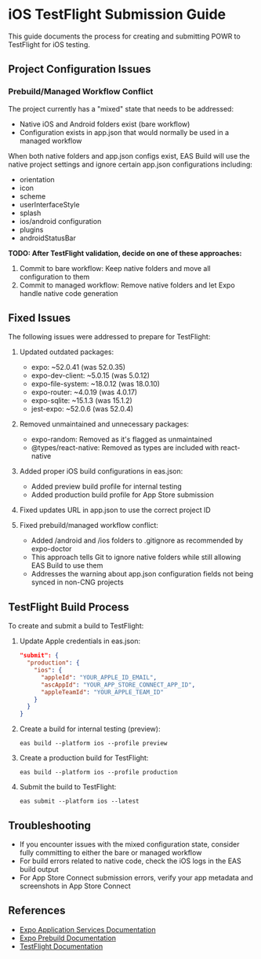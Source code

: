 # iOS TestFlight Submission Guide

This guide documents the process for creating and submitting POWR to TestFlight for iOS testing.

## Project Configuration Issues

### Prebuild/Managed Workflow Conflict

The project currently has a "mixed" state that needs to be addressed:
- Native iOS and Android folders exist (bare workflow)
- Configuration exists in app.json that would normally be used in a managed workflow

When both native folders and app.json configs exist, EAS Build will use the native project settings and ignore certain app.json configurations including:
- orientation
- icon
- scheme
- userInterfaceStyle
- splash
- ios/android configuration
- plugins
- androidStatusBar

**TODO: After TestFlight validation, decide on one of these approaches:**
1. Commit to bare workflow: Keep native folders and move all configuration to them
2. Commit to managed workflow: Remove native folders and let Expo handle native code generation

## Fixed Issues

The following issues were addressed to prepare for TestFlight:

1. Updated outdated packages:
   - expo: ~52.0.41 (was 52.0.35)
   - expo-dev-client: ~5.0.15 (was 5.0.12)
   - expo-file-system: ~18.0.12 (was 18.0.10)
   - expo-router: ~4.0.19 (was 4.0.17)
   - expo-sqlite: ~15.1.3 (was 15.1.2)
   - jest-expo: ~52.0.6 (was 52.0.4)

2. Removed unmaintained and unnecessary packages:
   - expo-random: Removed as it's flagged as unmaintained
   - @types/react-native: Removed as types are included with react-native

3. Added proper iOS build configurations in eas.json:
   - Added preview build profile for internal testing
   - Added production build profile for App Store submission

4. Fixed updates URL in app.json to use the correct project ID

5. Fixed prebuild/managed workflow conflict:
   - Added /android and /ios folders to .gitignore as recommended by expo-doctor
   - This approach tells Git to ignore native folders while still allowing EAS Build to use them
   - Addresses the warning about app.json configuration fields not being synced in non-CNG projects

## TestFlight Build Process

To create and submit a build to TestFlight:

1. Update Apple credentials in eas.json:
   ```json
   "submit": {
     "production": {
       "ios": {
         "appleId": "YOUR_APPLE_ID_EMAIL",
         "ascAppId": "YOUR_APP_STORE_CONNECT_APP_ID", 
         "appleTeamId": "YOUR_APPLE_TEAM_ID"
       }
     }
   }
   ```

2. Create a build for internal testing (preview):
   ```
   eas build --platform ios --profile preview
   ```

3. Create a production build for TestFlight:
   ```
   eas build --platform ios --profile production
   ```

4. Submit the build to TestFlight:
   ```
   eas submit --platform ios --latest
   ```

## Troubleshooting

- If you encounter issues with the mixed configuration state, consider fully committing to either the bare or managed workflow
- For build errors related to native code, check the iOS logs in the EAS build output
- For App Store Connect submission errors, verify your app metadata and screenshots in App Store Connect

## References

- [Expo Application Services Documentation](https://docs.expo.dev/eas/)
- [Expo Prebuild Documentation](https://docs.expo.dev/workflow/prebuild/)
- [TestFlight Documentation](https://developer.apple.com/testflight/)
